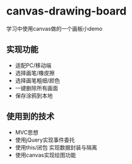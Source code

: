 # canvas-drawing-board
学习中使用canvas做的一个画板小demo        



## 实现功能

- 适配PC/移动端
- 选择画笔/橡皮擦
- 选择画笔粗细/颜色
- 一键删除所有画面
- 保存涂鸦到本地

## 使用到的技术

- MVC思想
- 使用jQuery实现事件委托
- 使用this/闭包 实现数据封装与隔离
- 使用canvas实现绘图功能
